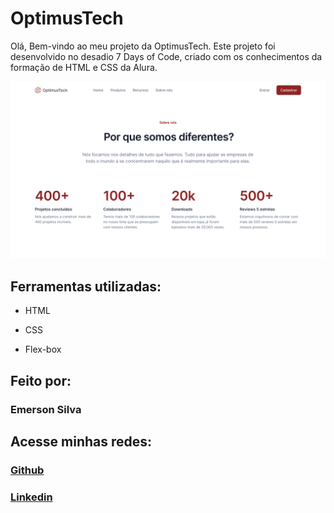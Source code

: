 # OptimusTech 

Olá, Bem-vindo ao meu projeto da OptimusTech. Este projeto foi desenvolvido no desadio 7 Days of Code, criado com os conhecimentos da formação de HTML e CSS da Alura.

![image](./assets/Captura.png)

## Ferramentas utilizadas:

* HTML

* CSS

* Flex-box

## Feito por:

### Emerson Silva

## Acesse minhas redes:
### [Github](https://github.com/Emersonsdev)
### [Linkedin](https://www.linkedin.com/in/emerson-designer)
